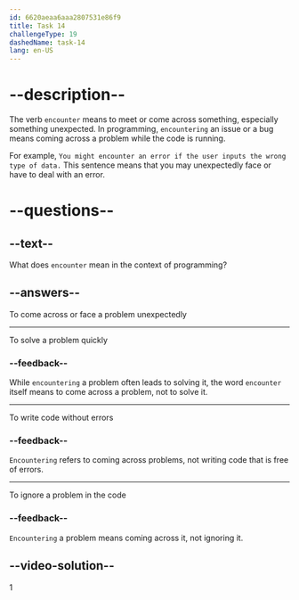 ```yaml
---
id: 6620aeaa6aaa2807531e86f9
title: Task 14
challengeType: 19
dashedName: task-14
lang: en-US
---
```


# --description--

The verb `encounter` means to meet or come across something, especially something unexpected. In programming, `encountering` an issue or a bug means coming across a problem while the code is running.

For example, `You might encounter an error if the user inputs the wrong type of data.` This sentence means that you may unexpectedly face or have to deal with an error.

# --questions--

## --text--

What does `encounter` mean in the context of programming?

## --answers--

To come across or face a problem unexpectedly

---

To solve a problem quickly

### --feedback--

While `encountering` a problem often leads to solving it, the word `encounter` itself means to come across a problem, not to solve it.

---

To write code without errors

### --feedback--

`Encountering` refers to coming across problems, not writing code that is free of errors.

---

To ignore a problem in the code

### --feedback--

`Encountering` a problem means coming across it, not ignoring it.

## --video-solution--

1

